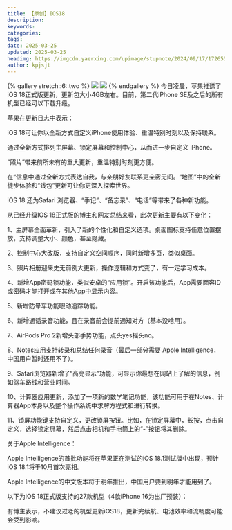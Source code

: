 ```yaml
---
title: 【原创】IOS18
description: 
keywords: 
categories: 
tags: 
date: 2025-03-25
updated: 2025-03-25
headimg: https://imgcdn.yaerxing.com/upimage/stupnote/2024/09/17/1726557415_18475581_9159.jpg
author: kpjsjt
---
```


{% gallery stretch::6::two %}
![](httpss://imgcdn.yaerxing.com/upimage/stupnote/2024/09/17/1726557415_18475581_9159.jpg)
![](httpss://imgcdn.yaerxing.com/upimage/stupnote/2024/09/17/1726557416_18475581_5688.jpg)
{% endgallery %}
今日凌晨，苹果推送了iOS 18正式版更新，更新包大小4GB左右。目前，第二代iPhone SE及之后的所有机型已经可以下载升级。

苹果在更新日志中表示：

iOS 18可让你以全新方式自定义iPhone使用体验、重温特别时刻以及保持联系。

通过全新方式排列主屏幕、锁定屏幕和控制中心，从而进一步自定义 iPhone。

“照片”带来前所未有的重大更新，重温特别时刻更方便。

在“信息中通过全新方式表达自我，与亲朋好友联系更亲密无间。“地图”中的全新徒步体验和“钱包”更新可让你更深入探索世界。

iOS 18 还为Safari 浏览器、“手记”、“备忘录”、“电话”等带来了各种新功能。

从已经升级IOS 18正式版的博主和网友总结来看，此次更新主要有以下变化：

1、主屏幕全面革新，引入了新的个性化和自定义选项。桌面图标支持任意位置摆放，支持调整大小、颜色，甚至隐藏。

2、控制中心大改版，支持自定义空间顺序，同时新增多页，类似桌面。

3、照片相册迎来史无前例大更新，操作逻辑和方式变了，有一定学习成本。

4、新增App密码锁功能，类似安卓的“应用锁”。开启该功能后，App需要面容ID或密码才能打开或在其他App中显示内容。

5、新增防晕车功能眼动追踪功能。

6、新增通话录音功能，且在录音前会提前通知对方（基本没啥用）。

7、AirPods Pro 2新增头部手势功能，点头yes摇头no。

8、Notes应用支持转录和总结任何录音（最后一部分需要 Apple Intelligence，中国用户暂时还用不了）。

9、Safari浏览器新增了“高亮显示”功能，可显示你最想在网站上了解的信息，例如驾车路线和营业时间。

10、计算器应用更新，添加了一项新的数学笔记功能，该功能可用于在Notes、计算器App本身以及整个操作系统中求解方程式和进行转换。

11、锁屏功能键支持自定义，更改锁屏按钮。比如，在锁定屏幕中，长按，点击自定义，选择锁定屏幕，然后点击相机和手电筒上的“-”按钮将其删除。

关于Apple Intelligence：

Apple Intelligence的首批功能将在苹果正在测试的iOS 18.1测试版中出现，预计iOS 18.1将于10月首次亮相。

Apple Intelligence的中文版本将于明年推出，中国用户要到明年才能用到了。

以下为iOS 18正式版支持的27款机型（4款iPhone 16为出厂预装）：

有博主表示，不建议过老的机型更新iOS18，更新完续航、电池效率和流畅度可能会受到影响。
